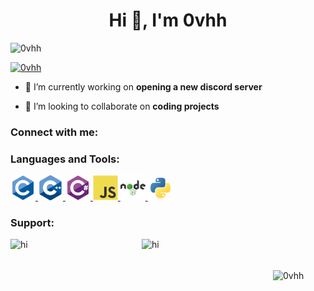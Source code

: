 <h1 align="center">Hi 👋, I'm 0vhh</h1>
<p align="left"> <img src="https://komarev.com/ghpvc/?username=0vhh&label=Profile%20views&color=0e75b6&style=flat" alt="0vhh" /> </p>

<p align="left"> <a href="https://github.com/ryo-ma/github-profile-trophy"><img src="https://github-profile-trophy.vercel.app/?username=0vhh" alt="0vhh" /></a> </p>

- 👯 I’m currently working on **opening a new discord server**

- 🌱 I’m looking to collaborate on **coding projects**

<h3 align="left">Connect with me:</h3>
<p align="left">
</p>

<h3 align="left">Languages and Tools:</h3>
<p align="left"> <a href="https://www.cprogramming.com/" target="_blank" rel="noreferrer"> <img src="https://raw.githubusercontent.com/devicons/devicon/master/icons/c/c-original.svg" alt="c" width="40" height="40"/> </a> <a href="https://www.w3schools.com/cpp/" target="_blank" rel="noreferrer"> <img src="https://raw.githubusercontent.com/devicons/devicon/master/icons/cplusplus/cplusplus-original.svg" alt="cplusplus" width="40" height="40"/> </a> <a href="https://www.w3schools.com/cs/" target="_blank" rel="noreferrer"> <img src="https://raw.githubusercontent.com/devicons/devicon/master/icons/csharp/csharp-original.svg" alt="csharp" width="40" height="40"/> </a> <a href="https://developer.mozilla.org/en-US/docs/Web/JavaScript" target="_blank" rel="noreferrer"> <img src="https://raw.githubusercontent.com/devicons/devicon/master/icons/javascript/javascript-original.svg" alt="javascript" width="40" height="40"/> </a> <a href="https://nodejs.org" target="_blank" rel="noreferrer"> <img src="https://raw.githubusercontent.com/devicons/devicon/master/icons/nodejs/nodejs-original-wordmark.svg" alt="nodejs" width="40" height="40"/> </a> <a href="https://www.python.org" target="_blank" rel="noreferrer"> <img src="https://raw.githubusercontent.com/devicons/devicon/master/icons/python/python-original.svg" alt="python" width="40" height="40"/> </a> </p>

<h3 align="left">Support:</h3>
<p><a href="https://www.buymeacoffee.com/hi"> <img align="left" src="https://cdn.buymeacoffee.com/buttons/v2/default-yellow.png" height="50" width="210" alt="hi" /></a><a href="https://ko-fi.com/hi"> <img align="left" src="https://cdn.ko-fi.com/cdn/kofi3.png?v=3" height="50" width="210" alt="hi" /></a></p><br><br>

<p><img align="center" src="https://github-readme-streak-stats.herokuapp.com/?user=0vhh&" alt="0vhh" /></p>
